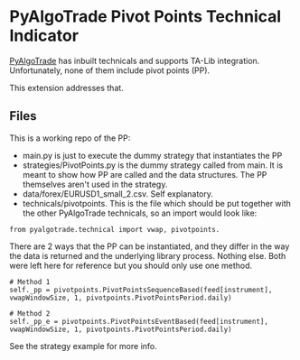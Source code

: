 # PyAlgoTrade Pivot Points Technical Indicator

[PyAlgoTrade](https://gbeced.github.io/pyalgotrade/) has inbuilt technicals and supports TA-Lib integration. 
Unfortunately, none of them include pivot points (PP).

This extension addresses that.

## Files

This is a working repo of the PP:
* main.py is just to execute the dummy strategy that instantiates the PP
* strategies/PivotPoints.py is the dummy strategy called from main. It is meant to
show how PP are called and the data structures. The PP themselves aren't used
in the strategy.
* data/forex/EURUSD1_small_2.csv. Self explanatory.
* technicals/pivotpoints. This is the file which should be put together with the other
PyAlgoTrade technicals, so an import would look like: 

```from pyalgotrade.technical import vwap, pivotpoints.```

There are 2 ways that the PP can be instantiated, and they differ in the way the data
is returned and the underlying library process. Nothing else. Both were left here for reference
but you should only use one method.

```   
# Method 1    
self._pp = pivotpoints.PivotPointsSequenceBased(feed[instrument], vwapWindowSize, 1, pivotpoints.PivotPointsPeriod.daily)
        
# Method 2
self._pp_e = pivotpoints.PivotPointsEventBased(feed[instrument], vwapWindowSize, 1, pivotpoints.PivotPointsPeriod.daily)
```

See the strategy example for more info.